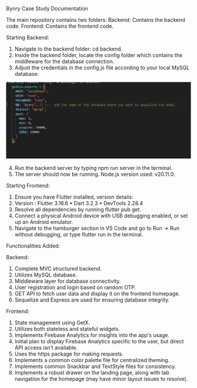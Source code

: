 Bynry Case Study Documentation


The main repository contains two folders:
Backend: Contains the backend code.
Frontend: Contains the frontend code.



Starting Backend:
1. Navigate to the backend folder: cd backend.
2. Inside the backend folder, locate the config folder which contains the middleware for the database connection.
3. Adjust the credentials in the config.js file according to your local MySQL database:

![alt text](image.png)


4. Run the backend server by typing npm run server in the terminal.
5. The server should now be running. Node.js version used: v20.11.0.



Starting Frontend:

1. Ensure you have Flutter installed, version details:
2. Version : Flutter 3.16.6  • Dart 3.2.3 • DevTools 2.28.4
3. Resolve all dependencies by running flutter pub get.
4. Connect a physical Android device with USB debugging enabled, or set up an Android emulator.
5. Navigate to the hamburger section in VS Code and go to Run -> Run without debugging, or type flutter run in the terminal.



Functionalities Added:



Backend:
1. Complete MVC structured backend.
2. Utilizes MySQL database.
3. Middleware layer for database connectivity.
4. User registration and login based on random OTP.
5. GET API to fetch user data and display it on the frontend homepage.
6. Sequelize and Express are used for ensuring database integrity.



Frontend:
1. State management using GetX.
2. Utilizes both stateless and stateful widgets.
3. Implements Firebase Analytics for insights into the app's usage.
4. Initial plan to display Firebase Analytics specific to the user, but direct API access isn't available.
5. Uses the https package for making requests.
6. Implements a common color palette file for centralized theming.
7. Implements common Snackbar and TextStyle files for consistency.
8. Implements a robust drawer on the landing page, along with tab navigation for the homepage (may have minor layout issues to resolve).